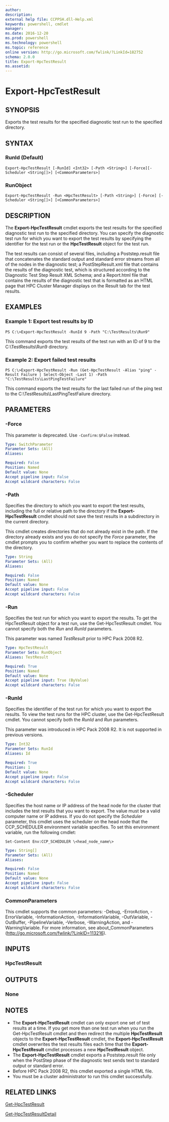 ```yaml
---
author:
description:
external help file: CCPPSH.dll-Help.xml
keywords: powershell, cmdlet
manager:
ms.date: 2016-12-20
ms.prod: powershell
ms.technology: powershell
ms.topic: reference
online version: http://go.microsoft.com/fwlink/?LinkId=182752
schema: 2.0.0
title: Export-HpcTestResult
ms.assetid:
---
```


# Export-HpcTestResult

## SYNOPSIS
Exports the test results for the specified diagnostic test run to the specified directory.

## SYNTAX

### RunId (Default)
```
Export-HpcTestResult [-RunId] <Int32> [-Path <String>] [-Force][-Scheduler <String[]>] [<CommonParameters>]
```

### RunObject
```
Export-HpcTestResult -Run <HpcTestResult> [-Path <String>] [-Force] [-Scheduler <String[]>] [<CommonParameters>]
```

## DESCRIPTION
The **Export-HpcTestResult** cmdlet exports the test results for the specified diagnostic test run to the specified directory.
You can specify the diagnostic test run for which you want to export the test results by specifying the identifier for the test run or the **HpcTestResult** object for the test run.

The test results can consist of several files, including a Poststep.result file that concatenates the standard output and standard error streams from all of the nodes in the diagnostic test; a PostStepResult.xml file that contains the results of the diagnostic test, which is structured according to the Diagnostic Test Step Result XML Schema; and a Report.html file that contains the results of the diagnostic test that is formatted as an HTML page that HPC Cluster Manager displays on the Result tab for the test results.

## EXAMPLES

### Example 1: Export test results by ID
```
PS C:\>Export-HpcTestResult -RunId 9 -Path "C:\TestResults\Run9"
```

This command exports the test results of the test run with an ID of 9 to the C:\TestResults\Run9 directory.

### Example 2: Export failed test results
```
PS C:\>Export-HpcTestResult -Run (Get-HpcTestResult -Alias "ping" -Result Failure | Select-Object -Last 1) -Path "C:\TestResults\LastPingTestFailure"
```

This command exports the test results for the last failed run of the ping test to the C:\TestResults\LastPingTestFailure directory.

## PARAMETERS

### -Force
This parameter is deprecated.
Use `-Confirm:$False` instead.

```yaml
Type: SwitchParameter
Parameter Sets: (All)
Aliases:

Required: False
Position: Named
Default value: None
Accept pipeline input: False
Accept wildcard characters: False
```

### -Path
Specifies the directory to which you want to export the test results, including the full or relative path to the directory if the **Export-HpcTestResult** cmdlet should not save the test results in a subdirectory in the current directory.

This cmdlet creates directories that do not already exist in the path.
If the directory already exists and you do not specify the *Force* parameter, the cmdlet prompts you to confirm whether you want to replace the contents of the directory.

```yaml
Type: String
Parameter Sets: (All)
Aliases:

Required: False
Position: Named
Default value: None
Accept pipeline input: False
Accept wildcard characters: False
```

### -Run
Specifies the test run for which you want to export the results.
To get the HpcTestResult object for a test run, use the Get-HpcTestResult cmdlet.
You cannot specify both the *Run* and *RunId* parameters.

This parameter was named *TestResult* prior to HPC Pack 2008 R2.

```yaml
Type: HpcTestResult
Parameter Sets: RunObject
Aliases: TestResult

Required: True
Position: Named
Default value: None
Accept pipeline input: True (ByValue)
Accept wildcard characters: False
```

### -RunId
Specifies the identifier of the test run for which you want to export the results.
To view the test runs for the HPC cluster, use the Get-HpcTestResult cmdlet.
You cannot specify both the *RunId* and *Run* parameters.

This parameter was introduced in HPC Pack 2008 R2.
It is not supported in previous versions.

```yaml
Type: Int32
Parameter Sets: RunId
Aliases: Id

Required: True
Position: 1
Default value: None
Accept pipeline input: False
Accept wildcard characters: False
```

### -Scheduler
Specifies the host name or IP address of the head node for the cluster that includes the test results that you want to export.
The value must be a valid computer name or IP address.
If you do not specify the *Scheduler* parameter, this cmdlet uses the scheduler on the head node that the CCP_SCHEDULER environment variable specifies.
To set this environment variable, run the following cmdlet:

`Set-Content Env:CCP_SCHEDULER \<head_node_name\>`

```yaml
Type: String[]
Parameter Sets: (All)
Aliases:

Required: False
Position: Named
Default value: None
Accept pipeline input: False
Accept wildcard characters: False
```

### CommonParameters
This cmdlet supports the common parameters: -Debug, -ErrorAction, -ErrorVariable, -InformationAction, -InformationVariable, -OutVariable, -OutBuffer, -PipelineVariable, -Verbose, -WarningAction, and -WarningVariable. For more information, see about_CommonParameters (http://go.microsoft.com/fwlink/?LinkID=113216).

## INPUTS

### HpcTestResult

## OUTPUTS

### None

## NOTES
* The **Export-HpcTestResult** cmdlet can only export one set of test results at a time. If you get more than one test run when you run the Get-HpcTestResult cmdlet and then redirect the multiple **HpcTestResult** objects to the **Export-HpcTestResult** cmdlet, the **Export-HpcTestResult** cmdlet overwrites the test results files each time that the **Export-HpcTestResult** cmdlet processes a new **HpcTestResult** object.
* The **Export-HpcTestResult** cmdlet exports a Poststep.result file only when the PostStep phase of the diagnostic test sends text to standard output or standard error.
* Before HPC Pack 2008 R2, this cmdlet exported a single HTML file.
* You must be a cluster administrator to run this cmdlet successfully.

## RELATED LINKS

[Get-HpcTestResult](./Get-HpcTestResult.md)

[Get-HpcTestResultDetail](./Get-HpcTestResultDetail.md)
